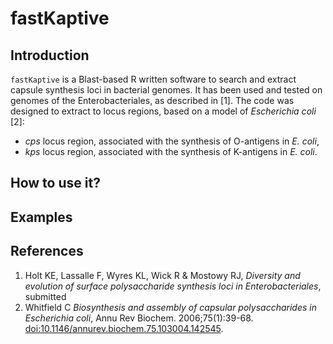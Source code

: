 # fastKaptive

## Introduction

`fastKaptive` is a Blast-based R written software to search and extract capsule synthesis loci in bacterial genomes. It has been used and tested on genomes of the Enterobacteriales, as described in [1]. The code was designed to extract to locus regions, based on a model of *Escherichia coli* [2]:

* *cps* locus region, associated with the synthesis of O-antigens in *E. coli*,
* *kps* locus region, associated with the synthesis of K-antigens in *E. coli*.






## How to use it?

## Examples

## References

1. Holt KE, Lassalle F, Wyres KL, Wick R & Mostowy RJ, *Diversity and evolution of surface polysaccharide synthesis loci in Enterobacteriales*, submitted
2. Whitfield C *Biosynthesis and assembly of capsular polysaccharides in Escherichia coli*, Annu Rev Biochem. 2006;75(1):39-68. [doi:10.1146/annurev.biochem.75.103004.142545](https://doi.org/10.1146/annurev.biochem.75.103004.142545).


